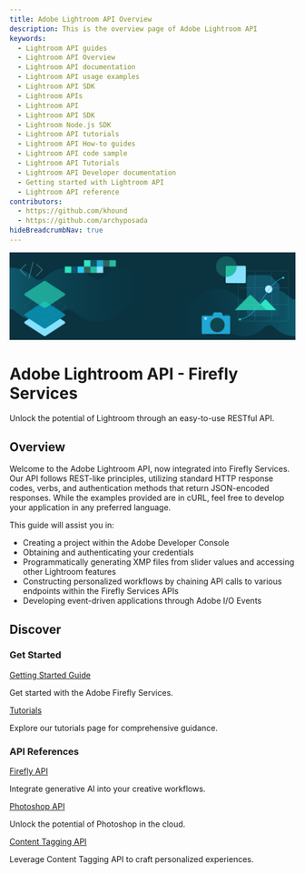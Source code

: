 ```yaml
---
title: Adobe Lightroom API Overview
description: This is the overview page of Adobe Lightroom API
keywords:
  - Lightroom API guides
  - Lightroom API Overview
  - Lightroom API documentation
  - Lightroom API usage examples
  - Lightroom API SDK
  - Lightroom APIs
  - Lightroom API
  - Lightroom API SDK
  - Lightroom Node.js SDK
  - Lightroom API tutorials
  - Lightroom API How-to guides  
  - Lightroom API code sample
  - Lightroom API Tutorials
  - Lightroom API Developer documentation
  - Getting started with Lightroom API
  - Lightroom API reference
contributors:
  - https://github.com/khound
  - https://github.com/archyposada
hideBreadcrumbNav: true
---
```


<Hero slots="image, heading, text" background="rgb(64, 34, 138)"/>

![Hero image](./hero.png)

# Adobe Lightroom API - Firefly Services

Unlock the potential of Lightroom through an easy-to-use RESTful API.

## Overview

Welcome to the Adobe Lightroom API, now integrated into Firefly Services. Our API follows REST-like principles, utilizing standard HTTP response codes, verbs, and authentication methods that return JSON-encoded responses. While the examples provided are in cURL, feel free to develop your application in any preferred language.

This guide will assist you in:

- Creating a project within the Adobe Developer Console
- Obtaining and authenticating your credentials
- Programmatically generating XMP files from slider values and accessing other Lightroom features
- Constructing personalized workflows by chaining API calls to various endpoints within the Firefly Services APIs
- Developing event-driven applications through Adobe I/O Events

## Discover

<DiscoverBlock slots="heading, link, text"/>

### Get Started

[Getting Started Guide](../guides/get-started.md)

Get started with the Adobe Firefly Services.

<DiscoverBlock slots="link, text"/>

[Tutorials](../guides/tutorials/index.md) 

Explore our tutorials page for comprehensive guidance.  

<DiscoverBlock slots="heading, link, text"/>

### API References

[Firefly API](../firefly-api/guides/api/generative_expand/V3/index.md)

Integrate generative AI into your creative workflows.

<DiscoverBlock slots="link, text"/>

[Photoshop API](../photoshop/api/photoshop_actionJSON.md)

Unlock the potential of Photoshop in the cloud.

<DiscoverBlock slots="link, text"/>

[Content Tagging API](https://experienceleague.adobe.com/docs/experience-platform/intelligent-services/content-commerce-ai/overview.html)

Leverage Content Tagging API to craft personalized experiences. 

<br/><br/><br/><br/>
